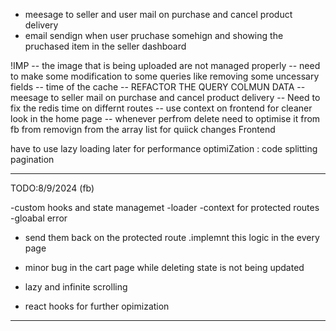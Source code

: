- meesage to seller and user mail on purchase and cancel product delivery
- email sendign when user pruchase somehign and showing the pruchased item in the seller dashboard

!IMP
-- the image that is being uploaded are not managed properly
-- need to make some modification to some queries like removing some uncessary fields
-- time of the cache
-- REFACTOR THE QUERY COLMUN DATA
-- meesage to seller mail on purchase and cancel product delivery
-- Need to fix the redis time on differnt routes
-- use context on frontend for cleaner look in the home page
-- whenever perfrom delete need to optimise it from fb from removign from the array list for quiick changes
Frontend

have to use lazy loading later for performance optimiZation : code splitting
pagination

---

TODO:8/9/2024 (fb)

-custom hooks and state managemet
-loader
-context for protected routes
-gloabal error

- send them back on the protected route .implemnt this logic in the every page
- minor bug in the cart page while deleting state is not being updated

- lazy and infinite scrolling
- react hooks for further opimization

---
